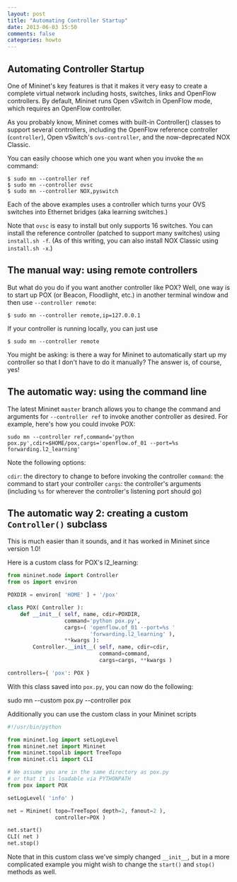 ```yaml
---
layout: post
title: "Automating Controller Startup"
date: 2013-06-03 15:50
comments: false
categories: howto
---
```


## Automating Controller Startup

One of Mininet's key features is that it makes it very easy to create
a complete virtual network including hosts, switches, links and
OpenFlow controllers. By default, Mininet runs Open vSwitch
in OpenFlow mode, which requires an OpenFlow controller.

As you probably know, Mininet comes with built-in Controller() classes to
support several controllers, including the OpenFlow reference controller
(`controller`), Open vSwitch's  `ovs-controller`,
and the now-deprecated NOX Classic.

You can easily choose which one you want when you invoke the `mn` command:

    $ sudo mn --controller ref
    $ sudo mn --controller ovsc
    $ sudo mn --controller NOX,pyswitch

Each of the above examples uses a controller which turns your OVS switches
into Ethernet bridges (aka learning switches.)

Note that `ovsc` is easy to install but only supports 16 switches.
You can install the reference controller (patched to support many switches)
using `install.sh -f`. (As of this writing, you can also install NOX
Classic using `install.sh -x`.)

## The manual way: using remote controllers

But what do you do if you want another controller like POX? Well, one
way is to start up POX (or Beacon, Floodlight, etc.) in another terminal
window and then use `--controller remote`:

    $ sudo mn --controller remote,ip=127.0.0.1

If your controller is running locally, you can just use

    $ sudo mn --controller remote

You might be asking: is there a way for Mininet to automatically start
up my controller so that I don't have to do it manually? The answer is,
of course, yes!

## The automatic way: using the command line

The latest Mininet `master` branch allows you to change the command and
arguments for `--controller ref` to invoke another controller as
desired. For example, here's how you could invoke POX:

    sudo mn --controller ref,command='python pox.py',cdir=$HOME/pox,cargs='openflow.of_01 --port=%s forwarding.l2_learning'

Note the following options:

`cdir`: the directory to change to before invoking the controller
`command`: the command to start your controller
`cargs`: the controller's arguments (including `%s` for wherever the controller's listening port should go)

## The automatic way 2: creating a custom `Controller()` subclass

This is much easier than it sounds, and it has worked in Mininet since
version 1.0!

Here is a custom class for POX's l2_learning:

```python
from mininet.node import Controller
from os import environ

POXDIR = environ[ 'HOME' ] + '/pox'

class POX( Controller ):
    def __init__( self, name, cdir=POXDIR,
                  command='python pox.py',
                  cargs=( 'openflow.of_01 --port=%s '
                          'forwarding.l2_learning' ),
                  **kwargs ):
        Controller.__init__( self, name, cdir=cdir,
                             command=command,
                             cargs=cargs, **kwargs )

controllers={ 'pox': POX }
```

With this class saved into `pox.py`, you can now do the following:

   sudo mn --custom pox.py --controller pox

Additionally you can use the custom class in your Mininet scripts

```python
#!/usr/bin/python

from mininet.log import setLogLevel
from mininet.net import Mininet
from mininet.topolib import TreeTopo
from mininet.cli import CLI

# We assume you are in the same directory as pox.py
# or that it is loadable via PYTHONPATH
from pox import POX

setLogLevel( 'info' )

net = Mininet( topo=TreeTopo( depth=2, fanout=2 ),
               controller=POX )

net.start()
CLI( net )
net.stop()
```

Note that in this custom class we've simply changed
`__init__`, but in a more complicated example you might
wish to change the `start()` and `stop()` methods as
well.

